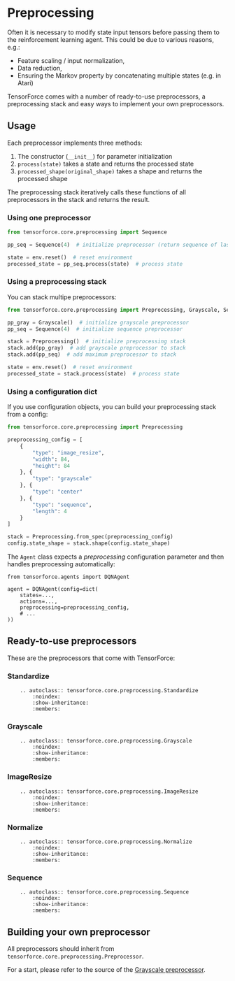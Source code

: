 Preprocessing
=============

Often it is necessary to modify state input tensors before passing them
to the reinforcement learning agent. This could be due to various
reasons, e.g.:

-   Feature scaling / input normalization,
-   Data reduction,
-   Ensuring the Markov property by concatenating multiple states (e.g.
    in Atari)

TensorForce comes with a number of ready-to-use preprocessors, a
preprocessing stack and easy ways to implement your own preprocessors.

Usage
-----

Each preprocessor implements three methods:

1.  The constructor (`__init__`) for parameter initialization
2.  `process(state)` takes a state and returns the processed state
3.  `processed_shape(original_shape)` takes a shape and returns the processed
    shape

The preprocessing stack iteratively calls these functions of all
preprocessors in the stack and returns the result.

### Using one preprocessor

```python
from tensorforce.core.preprocessing import Sequence

pp_seq = Sequence(4)  # initialize preprocessor (return sequence of last 4 states)

state = env.reset()  # reset environment
processed_state = pp_seq.process(state)  # process state
```

### Using a preprocessing stack

You can stack multipe preprocessors:

```python
from tensorforce.core.preprocessing import Preprocessing, Grayscale, Sequence

pp_gray = Grayscale()  # initialize grayscale preprocessor
pp_seq = Sequence(4)  # initialize sequence preprocessor

stack = Preprocessing()  # initialize preprocessing stack
stack.add(pp_gray)  # add grayscale preprocessor to stack
stack.add(pp_seq)  # add maximum preprocessor to stack

state = env.reset()  # reset environment
processed_state = stack.process(state)  # process state
```

### Using a configuration dict

If you use configuration objects, you can build your preprocessing stack
from a config:

```python
from tensorforce.core.preprocessing import Preprocessing

preprocessing_config = [
    {
	    "type": "image_resize",
        "width": 84,
        "height": 84
    }, {
	    "type": "grayscale"
    }, {
	    "type": "center"
    }, {
	    "type": "sequence",
        "length": 4
    }
]

stack = Preprocessing.from_spec(preprocessing_config)
config.state_shape = stack.shape(config.state_shape)
```

The `Agent` class expects a *preprocessing* configuration parameter and then
handles preprocessing automatically:

```
from tensorforce.agents import DQNAgent

agent = DQNAgent(config=dict(
    states=...,
    actions=...,
    preprocessing=preprocessing_config,
    # ...
))
```


Ready-to-use preprocessors
--------------------------

These are the preprocessors that come with TensorForce:

### Standardize

```eval_rst
    .. autoclass:: tensorforce.core.preprocessing.Standardize
        :noindex:
        :show-inheritance:
        :members:
```

### Grayscale

```eval_rst
    .. autoclass:: tensorforce.core.preprocessing.Grayscale
        :noindex:
        :show-inheritance:
        :members:
```

### ImageResize

```eval_rst
    .. autoclass:: tensorforce.core.preprocessing.ImageResize
        :noindex:
        :show-inheritance:
        :members:
```

### Normalize

```eval_rst
    .. autoclass:: tensorforce.core.preprocessing.Normalize
        :noindex:
        :show-inheritance:
        :members:
```

### Sequence

```eval_rst
    .. autoclass:: tensorforce.core.preprocessing.Sequence
        :noindex:
        :show-inheritance:
        :members:
```

Building your own preprocessor
------------------------------

All preprocessors should inherit from
`tensorforce.core.preprocessing.Preprocessor`.

For a start, please refer to the source of the [Grayscale
preprocessor](https://github.com/reinforceio/tensorforce/blob/master/tensorforce/core/preprocessors/grayscale.py).

